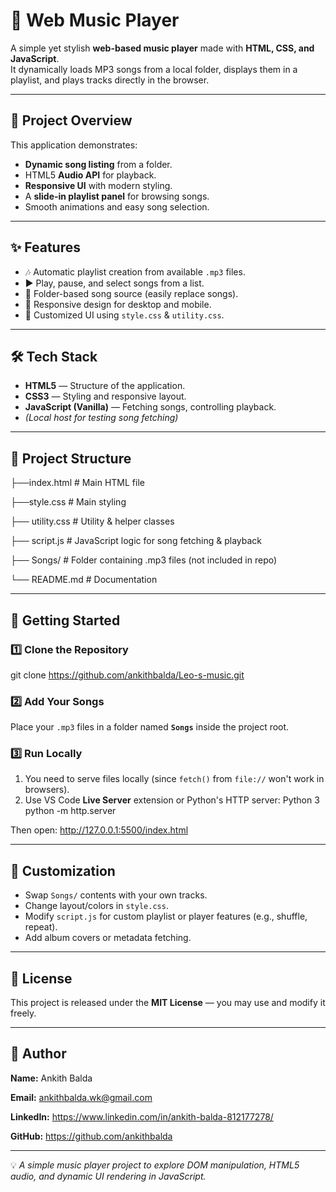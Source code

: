 # 🎵 Web Music Player

A simple yet stylish **web-based music player** made with **HTML, CSS, and JavaScript**.  
It dynamically loads MP3 songs from a local folder, displays them in a playlist, and plays tracks directly in the browser.

---

## 📌 Project Overview

This application demonstrates:
- **Dynamic song listing** from a folder.
- HTML5 **Audio API** for playback.
- **Responsive UI** with modern styling.
- A **slide-in playlist panel** for browsing songs.
- Smooth animations and easy song selection.

---

## ✨ Features

- 🎶 Automatic playlist creation from available `.mp3` files.
- ▶️ Play, pause, and select songs from a list.
- 📂 Folder-based song source (easily replace songs).
- 📱 Responsive design for desktop and mobile.
- 🎨 Customized UI using `style.css` & `utility.css`.

---

## 🛠️ Tech Stack

- **HTML5** — Structure of the application.
- **CSS3** — Styling and responsive layout.
- **JavaScript (Vanilla)** — Fetching songs, controlling playback.
- *(Local host for testing song fetching)*

---

## 📂 Project Structure

├──index.html # Main HTML file

├──style.css # Main styling

├── utility.css # Utility & helper classes

├── script.js # JavaScript logic for song fetching & playback

├── Songs/ # Folder containing .mp3 files (not included in repo)

└── README.md # Documentation


---

## 🚀 Getting Started

### 1️⃣ Clone the Repository
git clone https://github.com/ankithbalda/Leo-s-music.git


### 2️⃣ Add Your Songs
Place your `.mp3` files in a folder named **`Songs`** inside the project root.

### 3️⃣ Run Locally
1. You need to serve files locally (since `fetch()` from `file://` won't work in browsers).
2. Use VS Code **Live Server** extension or Python's HTTP server:
Python 3
python -m http.server

Then open:
http://127.0.0.1:5500/index.html


---

## 🌟 Customization

- Swap `Songs/` contents with your own tracks.
- Change layout/colors in `style.css`.
- Modify `script.js` for custom playlist or player features (e.g., shuffle, repeat).
- Add album covers or metadata fetching.

---

## 📄 License

This project is released under the **MIT License** — you may use and modify it freely.

---

## 👤 Author

**Name:** Ankith Balda

**Email:** ankithbalda.wk@gmail.com

**LinkedIn:** https://www.linkedin.com/in/ankith-balda-812177278/

**GitHub:** https://github.com/ankithbalda

---

💡 *A simple music player project to explore DOM manipulation, HTML5 audio, and dynamic UI rendering in JavaScript.*
